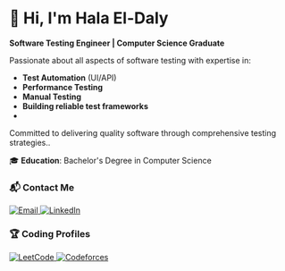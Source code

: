# 👋 Hi, I'm Hala El-Daly

**Software Testing Engineer | Computer Science Graduate**

Passionate about all aspects of software testing with expertise in:
- **Test Automation** (UI/API)
- **Performance Testing**
- **Manual Testing** 
- **Building reliable test frameworks**
- 
Committed to delivering quality software through comprehensive testing strategies..

🎓 **Education**: Bachelor's Degree in Computer Science

### 📬 Contact Me

<a href="mailto:halaeldaly039@gmail.com">
  <img src="https://img.shields.io/badge/Gmail-D14836?style=for-the-badge&logo=gmail&logoColor=white" alt="Email">
</a>

<a href="https://www.linkedin.com/in/hala-eldaly-b91702230/">
  <img src="https://img.shields.io/badge/LinkedIn-0077B5?style=for-the-badge&logo=linkedin&logoColor=white" alt="LinkedIn">
</a>

### 🏆 Coding Profiles

<a href="https://leetcode.com/u/halaeldaly039/">
  <img src="https://img.shields.io/badge/LeetCode-FFA116?style=for-the-badge&logo=leetcode&logoColor=black" alt="LeetCode">
</a>

<a href="https://codeforces.com/profile/SpongePob">
  <img src="https://img.shields.io/badge/Codeforces-1F8ACB?style=for-the-badge&logo=codeforces&logoColor=white" alt="Codeforces">
</a>
